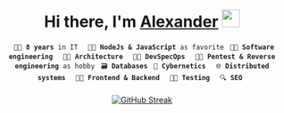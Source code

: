 <h1 align="center">Hi there, I'm <a href="https://daniilshat.ru/" target="_blank">Alexander</a> 
<img src="https://github.com/blackcater/blackcater/raw/main/images/Hi.gif" height="32"/></h1>

<div  align="center">
  <code> 🐱‍💻 <b>8 years</b> in IT </code>
  <code> 🐱‍🐉 <b>NodeJs & JavaScript</b> as favorite</code>
  <code> 🐱‍👓 <b>Software engineering</b> </code>
  <code> 🐱‍🏍 <b>Architecture</b> </code>
  <code> 🐱‍🚀 <b>DevSpecOps</b> </code>
  <code> 🐱‍👤 <b>Pentest & Reverse engineering</b> as hobby</code>
  <code> 🗃️ <b>Databases</b></code>
  <code> 🦾 <b>Cybernetics</b> </code>
  <code> 🌐 <b>Distributed systems</b> </code>
  <code> 👨‍🍳 <b>Frontend & Backend</b> </code>
  <code> 👨‍🔬 <b>Testing</b> </code>
  <code> 🔍 <b>SEO</b> </code>
</div>

<div  align="center" style="margin-top:20px" >

[![GitHub Streak](https://streak-stats.demolab.com?user=sashapop10&theme=icegray&hide_border=true&border_radius=0&background=00000000)](https://github.com/sashapop10)

</div>
